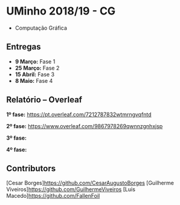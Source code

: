 # UMinho 2018/19 - CG

* Computação Gráfica

## Entregas

* **9 Março:** Fase 1
* **25 Março:** Fase 2
* **15 Abril:** Fase 3
* **8 Maio:** Fase 4

## Relatório – Overleaf

**1º fase:**
https://pt.overleaf.com/7212787832wtmrngvqfntd

**2º fase:**
https://www.overleaf.com/9867978269qwnnzgnhxjsp

**3º fase:**

**4º fase:**

## Contributors

[Cesar Borges]https://github.com/CesarAugustoBorges
[Guilherme Viveiros]https://github.com/GuilhermeViveiros
[Luis Macedo]https://github.com/FallenFoil
